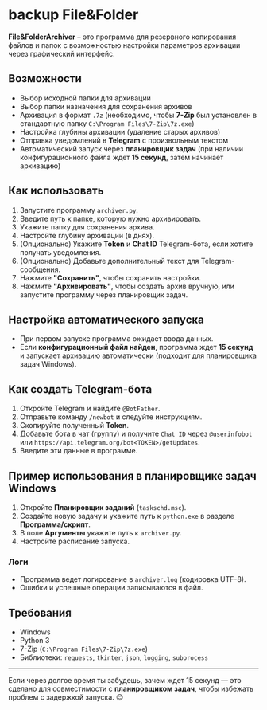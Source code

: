 # backup File&Folder  

**File&FolderArchiver** – это программа для резервного копирования файлов и папок с возможностью настройки параметров архивации через графический интерфейс.  

## Возможности  
- Выбор исходной папки для архивации  
- Выбор папки назначения для сохранения архивов  
- Архивация в формат `.7z` (необходимо, чтобы **7-Zip** был установлен в стандартную папку `C:\Program Files\7-Zip\7z.exe`)  
- Настройка глубины архивации (удаление старых архивов)  
- Отправка уведомлений в **Telegram** с произвольным текстом  
- Автоматический запуск через **планировщик задач** (при наличии конфигурационного файла ждет **15 секунд**, затем начинает архивацию)  

## Как использовать  
1. Запустите программу `archiver.py`.  
2. Введите путь к папке, которую нужно архивировать.  
3. Укажите папку для сохранения архива.  
4. Настройте глубину архивации (в днях).  
5. (Опционально) Укажите **Token** и **Chat ID** Telegram-бота, если хотите получать уведомления.  
6. (Опционально) Добавьте дополнительный текст для Telegram-сообщения.  
7. Нажмите **"Сохранить"**, чтобы сохранить настройки.  
8. Нажмите **"Архивировать"**, чтобы создать архив вручную, или запустите программу через планировщик задач.  

## Настройка автоматического запуска  
- При первом запуске программа ожидает ввода данных.  
- Если **конфигурационный файл найден**, программа ждет **15 секунд** и запускает архивацию автоматически (подходит для планировщика задач Windows).  

## Как создать Telegram-бота  
1. Откройте Telegram и найдите `@BotFather`.  
2. Отправьте команду `/newbot` и следуйте инструкциям.  
3. Скопируйте полученный **Token**.  
4. Добавьте бота в чат (группу) и получите `Chat ID` через `@userinfobot` или `https://api.telegram.org/bot<TOKEN>/getUpdates`.  
5. Введите эти данные в программе.  

## Пример использования в планировщике задач Windows  
1. Откройте **Планировщик заданий** (`taskschd.msc`).  
2. Создайте новую задачу и укажите путь к `python.exe` в разделе **Программа/скрипт**.  
3. В поле **Аргументы** укажите путь к `archiver.py`.  
4. Настройте расписание запуска.  

### Логи  
- Программа ведет логирование в `archiver.log` (кодировка UTF-8).  
- Ошибки и успешные операции записываются в файл.  

## Требования  
- Windows  
- Python 3  
- 7-Zip (`C:\Program Files\7-Zip\7z.exe`)  
- Библиотеки: `requests`, `tkinter`, `json`, `logging`, `subprocess`  

---

Если через долгое время ты забудешь, зачем ждет 15 секунд — это сделано для совместимости с **планировщиком задач**, чтобы избежать проблем с задержкой запуска. 😊
